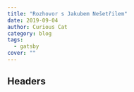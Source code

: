 ```yaml
---
title: "Rozhovor s Jakubem Nešetřilem"
date: 2019-09-04
author: Curious Cat
category: blog
tags:
  - gatsby
cover: ""
---
```


## Headers